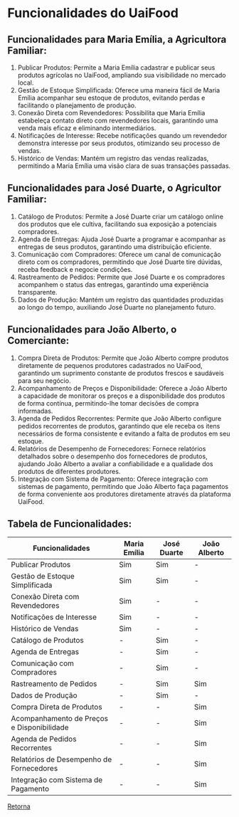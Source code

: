 <!--# Funcionalidades

> Identifique as ações e/ou as interações de cada persona no produto. Descreva as 
> funcionalidades a partir das questões: o usuário está tentando fazer algo, então o 
> produto deve ter uma funcionalidade para isso. Qual é? Quais problemas da persona 
> essa funcionalidade resolve? Quais benefícios ela traz para a persona? 

## Funcionalidades para Ana, a Designer Freelancer:

1. Registro de Tarefas: Permite a Ana criar e registrar todas as suas tarefas em diferentes projetos, garantindo uma visão clara de suas atividades diárias.
2. Cronômetro Pomodoro: Oferece um cronômetro baseado na técnica de pomodoro para que Ana possa focar em suas tarefas com períodos de trabalho concentrado e pausas adequadas, melhorando sua produtividade.
3. Priorização de Tarefas: Funcionalidade que permite que Ana classifique suas tarefas com base na importância e urgência, seguindo o método de Eisenhower, ajudando-a a gerenciar seu tempo de forma mais eficiente.
4. Integração com Google Calendar: Permite que Ana integre suas tarefas e projetos ao Google Calendar, facilitando o acompanhamento de prazos e uma melhor organização de sua agenda.
5. Relatório de Tempo por Projeto: Gera relatórios detalhados de tempo gasto em cada projeto, auxiliando Ana a calcular o custo real de seus serviços e facilitando a cobrança aos clientes.

## Funcionalidades para Carlos, o Cliente Empreendedor:
1. Acompanhamento de Freelancers: Permite que Carlos acompanhe o progresso de cada freelancer contratado em seus projetos, garantindo maior transparência e controle.
2. Relatórios de Tempo e Custos: Fornece relatórios detalhados sobre o tempo gasto por cada freelancer em tarefas e projetos específicos, facilitando o controle dos custos e a tomada de decisões informadas.
3. Avaliação de Desempenho: Oferece métricas para avaliar o desempenho dos freelancers, auxiliando Carlos na seleção dos profissionais mais eficientes para futuros projetos.
4. Integração com Pagamento: Funcionalidade que possibilita a integração com sistemas de pagamento, permitindo que Carlos realize pagamentos precisos com base nos relatórios de tempo dos freelancers.
5. Comunicação com Freelancers: Oferece um canal de comunicação para que Carlos possa se comunicar facilmente com os freelancers, tirar dúvidas e fornecer feedback sobre os projetos.


## Tabela de Funcionalidades:

| Funcionalidades | Ana | Carlos |
|-----------------|--------------|-----------------|
| Registro de Tarefas | Sim | - |
| Cronômetro Pomodoro | Sim | - |
| Priorização de Tarefas | Sim | Sim |
| Integração com Google Calendar | Sim | - |
| Relatório de Tempo por Projeto |  - | Sim |
| Acompanhamento de Freelancers | - | Sim |
| Relatórios de Tempo e Custos | Sim | - |
| Avaliação de Desempenho | - | Sim |
| Integração com Pagamento | - | Sim |
| Comunicação com Freelancers | - | Sim |
-->

# Funcionalidades do UaiFood

## Funcionalidades para Maria Emília, a Agricultora Familiar:

1. Publicar Produtos: Permite a Maria Emília cadastrar e publicar seus produtos agrícolas no UaiFood, ampliando sua visibilidade no mercado local.
2. Gestão de Estoque Simplificada: Oferece uma maneira fácil de Maria Emília acompanhar seu estoque de produtos, evitando perdas e facilitando o planejamento de produção.
3. Conexão Direta com Revendedores: Possibilita que Maria Emília estabeleça contato direto com revendedores locais, garantindo uma venda mais eficaz e eliminando intermediários.
4. Notificações de Interesse: Recebe notificações quando um revendedor demonstra interesse por seus produtos, otimizando seu processo de vendas.
5. Histórico de Vendas: Mantém um registro das vendas realizadas, permitindo a Maria Emília uma visão clara de suas transações passadas.

## Funcionalidades para José Duarte, o Agricultor Familiar:

1. Catálogo de Produtos: Permite a José Duarte criar um catálogo online dos produtos que ele cultiva, facilitando sua exposição a potenciais compradores.
2. Agenda de Entregas: Ajuda José Duarte a programar e acompanhar as entregas de seus produtos, garantindo uma distribuição eficiente.
3. Comunicação com Compradores: Oferece um canal de comunicação direto com os compradores, permitindo que José Duarte tire dúvidas, receba feedback e negocie condições.
4. Rastreamento de Pedidos: Permite que José Duarte e os compradores acompanhem o status das entregas, garantindo uma experiência transparente.
5. Dados de Produção: Mantém um registro das quantidades produzidas ao longo do tempo, auxiliando José Duarte no planejamento futuro.

## Funcionalidades para João Alberto, o Comerciante:

1. Compra Direta de Produtos: Permite que João Alberto compre produtos diretamente de pequenos produtores cadastrados no UaiFood, garantindo um suprimento constante de produtos frescos e saudáveis para seu negócio.
2. Acompanhamento de Preços e Disponibilidade: Oferece a João Alberto a capacidade de monitorar os preços e a disponibilidade dos produtos de forma contínua, permitindo-lhe tomar decisões de compra informadas.
3. Agenda de Pedidos Recorrentes: Permite que João Alberto configure pedidos recorrentes de produtos, garantindo que ele receba os itens necessários de forma consistente e evitando a falta de produtos em seu estoque.
4. Relatórios de Desempenho de Fornecedores: Fornece relatórios detalhados sobre o desempenho dos fornecedores de produtos, ajudando João Alberto a avaliar a confiabilidade e a qualidade dos produtos de diferentes produtores.
5. Integração com Sistema de Pagamento: Oferece integração com sistemas de pagamento, permitindo que João Alberto faça pagamentos de forma conveniente aos produtores diretamente através da plataforma UaiFood.

## Tabela de Funcionalidades:

| Funcionalidades | Maria Emília | José Duarte | João Alberto |
|-----------------|--------------|-----------------|-----------------|
| Publicar Produtos | Sim | Sim | - |
| Gestão de Estoque Simplificada | Sim | Sim | - |
| Conexão Direta com Revendedores | Sim | - | - |
| Notificações de Interesse | Sim | - | - |
| Histórico de Vendas | Sim | - | - |
| Catálogo de Produtos | - | Sim | - |
| Agenda de Entregas | - | Sim | - |
| Comunicação com Compradores | - | Sim | - |
| Rastreamento de Pedidos | - | Sim | Sim |
| Dados de Produção | - | Sim | - |
| Compra Direta de Produtos | - | - | Sim |
| Acompanhamento de Preços e Disponibilidade | - | - | Sim |
| Agenda de Pedidos Recorrentes | - | - | Sim |
| Relatórios de Desempenho de Fornecedores | - | - | Sim |
| Integração com Sistema de Pagamento | - | - | Sim |


[Retorna](../README.md)
